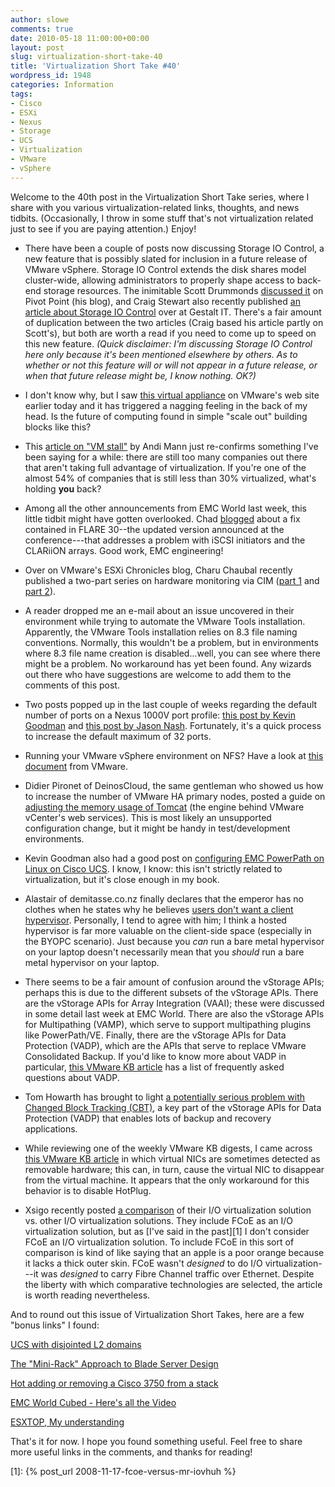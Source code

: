 ```yaml
---
author: slowe
comments: true
date: 2010-05-18 11:00:00+00:00
layout: post
slug: virtualization-short-take-40
title: 'Virtualization Short Take #40'
wordpress_id: 1948
categories: Information
tags:
- Cisco
- ESXi
- Nexus
- Storage
- UCS
- Virtualization
- VMware
- vSphere
---
```


Welcome to the 40th post in the Virtualization Short Take series, where I share with you various virtualization-related links, thoughts, and news tidbits. (Occasionally, I throw in some stuff that's not virtualization related just to see if you are paying attention.) Enjoy!

* There have been a couple of posts now discussing Storage IO Control, a new feature that is possibly slated for inclusion in a future release of VMware vSphere. Storage IO Control extends the disk shares model cluster-wide, allowing administrators to properly shape access to back-end storage resources. The inimitable Scott Drummonds [discussed it](http://vpivot.com/2010/05/04/storage-io-control/) on Pivot Point (his blog), and Craig Stewart also recently published [an article about Storage IO Control](http://gestaltit.com/all/tech/storage/craig/storage-io-control-sioc-vmware-drs/) over at Gestalt IT. There's a fair amount of duplication between the two articles (Craig based his article partly on Scott's), but both are worth a read if you need to come up to speed on this new feature. _(Quick disclaimer: I'm discussing Storage IO Control here only because it's been mentioned elsewhere by others. As to whether or not this feature will or will not appear in a future release, or when that future release might be, I know nothing. OK?)_

* I don't know why, but I saw [this virtual appliance](http://www.vmware.com/appliances/directory/384) on VMware's web site earlier today and it has triggered a nagging feeling in the back of my head. Is the future of computing found in simple "scale out" building blocks like this?

* This [article on "VM stall"](http://pleasediscuss.com/andimann/20100514/is-%e2%80%98vm-stall%e2%80%99-the-next-big-virtualization-challenge/) by Andi Mann just re-confirms something I've been saying for a while: there are still too many companies out there that aren't taking full advantage of virtualization. If you're one of the almost 54% of companies that is still less than 30% virtualized, what's holding **you** back?

* Among all the other announcements from EMC World last week, this little tidbit might have gotten overlooked. Chad [blogged](http://virtualgeek.typepad.com/virtual_geek/2010/05/iscsi-clariion-and-vsphere-nice-fix.html) about a fix contained in FLARE 30--the updated version announced at the conference---that addresses a problem with iSCSI initiators and the CLARiiON arrays. Good work, EMC engineering!

* Over on VMware's ESXi Chronicles blog, Charu Chaubal recently published a two-part series on hardware monitoring via CIM ([part 1](http://blogs.vmware.com/esxi/2010/04/hardware-health-monitoring-via-cim.html) and [part 2](http://blogs.vmware.com/esxi/2010/05/hardware-health-monitoring-via-cim-part-2.html)).

* A reader dropped me an e-mail about an issue uncovered in their environment while trying to automate the VMware Tools installation. Apparently, the VMware Tools installation relies on 8.3 file naming conventions. Normally, this wouldn't be a problem, but in environments where 8.3 file name creation is disabled...well, you can see where there might be a problem. No workaround has yet been found. Any wizards out there who have suggestions are welcome to add them to the comments of this post.

* Two posts popped up in the last couple of weeks regarding the default number of ports on a Nexus 1000V port profile: [this post by Kevin Goodman](http://blog.colovirt.com/2010/05/05/cisco-networking-vmware-cisco-nexus-1000v-increasing-default-max-ports/) and [this post by Jason Nash](http://jasonnash.wordpress.com/2009/10/23/out-of-ports-on-a-nexus-1000v-port-profile/). Fortunately, it's a quick process to increase the default maximum of 32 ports.

* Running your VMware vSphere environment on NFS? Have a look at [this document](http://www.vmware.com/resources/techresources/10096) from VMware.

* Didier Pironet of DeinosCloud, the same gentleman who showed us how to increase the number of VMware HA primary nodes, posted a guide on [adjusting the memory usage of Tomcat](http://deinoscloud.wordpress.com/2009/11/30/tomcat-for-vcenter-memory-tuning/) (the engine behind VMware vCenter's web services). This is most likely an unsupported configuration change, but it might be handy in test/development environments.

* Kevin Goodman also had a good post on [configuring EMC PowerPath on Linux on Cisco UCS](http://blog.colovirt.com/2010/05/04/storage-san-linux-emc-powerpath-configuration-on-cisco-ucs/). I know, I know: this isn't strictly related to virtualization, but it's close enough in my book.

* Alastair of demitasse.co.nz finally declares that the emperor has no clothes when he states why he believes [users don't want a client hypervisor](http://www.demitasse.co.nz/wordpress2/2010/05/why-users-dont-want-a-client-hypervisor-warning-opinion-inside/). Personally, I tend to agree with him; I think a hosted hypervisor is far more valuable on the client-side space (especially in the BYOPC scenario). Just because you _can_ run a bare metal hypervisor on your laptop doesn't necessarily mean that you _should_ run a bare metal hypervisor on your laptop.

* There seems to be a fair amount of confusion around the vStorage APIs; perhaps this is due to the different subsets of the vStorage APIs. There are the vStorage APIs for Array Integration (VAAI); these were discussed in some detail last week at EMC World. There are also the vStorage APIs for Multipathing (VAMP), which serve to support multipathing plugins like PowerPath/VE. Finally, there are the vStorage APIs for Data Protection (VADP), which are the APIs that serve to replace VMware Consolidated Backup. If you'd like to know more about VADP in particular, [this VMware KB article](http://kb.vmware.com/selfservice/microsites/search.do?language=en_US&cmd=displayKC&externalId=1021175) has a list of frequently asked questions about VADP.

* Tom Howarth has brought to light [a potentially serious problem with Changed Block Tracking (CBT)](http://planetvm.net/blog/?p=1520), a key part of the vStorage APIs for Data Protection (VADP) that enables lots of backup and recovery applications.

* While reviewing one of the weekly VMware KB digests, I came across [this VMware KB article](http://kb.vmware.com/selfservice/microsites/search.do?language=en_US&cmd=displayKC&externalId=1020718) in which virtual NICs are sometimes detected as removable hardware; this can, in turn, cause the virtual NIC to disappear from the virtual machine. It appears that the only workaround for this behavior is to disable HotPlug.

* Xsigo recently posted [a comparison](http://www.xsigo.com/blog/?p=764) of their I/O virtualization solution vs. other I/O virtualization solutions. They include FCoE as an I/O virtualization solution, but as [I've said in the past][1] I don't consider FCoE an I/O virtualization solution. To include FCoE in this sort of comparison is kind of like saying that an apple is a poor orange because it lacks a thick outer skin. FCoE wasn't _designed_ to do I/O virtualization---it was _designed_ to carry Fibre Channel traffic over Ethernet. Despite the liberty with which comparative technologies are selected, the article is worth reading nevertheless.

And to round out this issue of Virtualization Short Takes, here are a few "bonus links" I found:

[UCS with disjointed L2 domains](http://www.unifiedcomputingblog.com/?p=132)  

[The "Mini-Rack" Approach to Blade Server Design](http://www.mseanmcgee.com/2010/05/the-mini-rack-approach-to-blade-server-design/)  

[Hot adding or removing a Cisco 3750 from a stack](http://www.vmguru.nl/wordpress/2010/03/hot-adding-or-removing-a-cisco-3750-from-a-stack/)  

[EMC World Cubed - Here's all the Video](http://blogstu.wordpress.com/2010/05/14/emc-world-cubed/)  

[ESXTOP, My understanding](http://geeksilver.wordpress.com/2010/05/17/esxtop-my-understanding/)

That's it for now. I hope you found something useful. Feel free to share more useful links in the comments, and thanks for reading!

[1]: {% post_url 2008-11-17-fcoe-versus-mr-iovhuh %}
